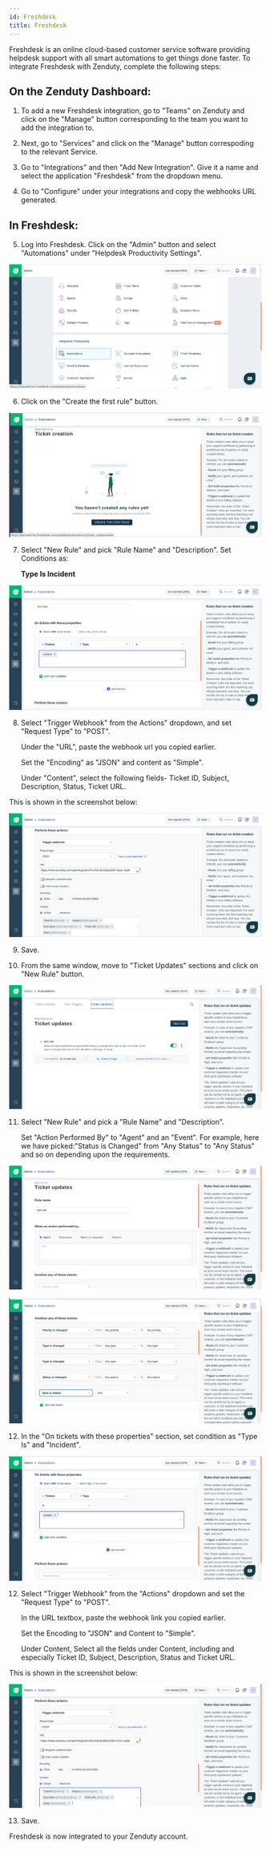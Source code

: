 ```yaml
---
id: Freshdesk
title: Freshdesk
---
```

Freshdesk is an online cloud-based customer service software providing helpdesk support with all smart automations to get things done faster. To integrate Freshdesk with Zenduty, complete the following steps:

## On the Zenduty Dashboard:

1. To add a new Freshdesk integration, go to "Teams" on Zenduty and click on the "Manage" button corresponding to the team you want to add the integration to.

2. Next, go to "Services" and click on the "Manage" button correspoding to the relevant Service.

3. Go to "Integrations" and then "Add New Integration". Give it a name and select the application "Freshdesk" from the dropdown menu.

4. Go to "Configure" under your integrations and copy the webhooks URL generated.

## In Freshdesk: 

5. Log into Freshdesk. Click on the "Admin" button and select "Automations" under "Helpdesk Productivity Settings". 

![](/img/Integrations/Freshdesk/1.png)

6. Click on the "Create the first rule" button.

![](/img/Integrations/Freshdesk/2.png)

7. Select "New Rule" and pick "Rule Name" and "Description". Set Conditions as: 
	
	**Type Is Incident**

![](/img/Integrations/Freshdesk/3.png)

8. Select "Trigger Webhook" from the Actions"  dropdown, and set "Request Type" to "POST". 

	Under the "URL", paste the webhook url you copied earlier.

	Set the "Encoding" as "JSON" and content as "Simple".
	
	Under "Content", select the following fields- Ticket ID, Subject, Description, Status, Ticket URL.

This is shown in the screenshot below: 

![](/img/Integrations/Freshdesk/4.png)

9. Save. 

10. From the same window, move to "Ticket Updates" sections and click on "New Rule" button. 

![](/img/Integrations/Freshdesk/5.png)

11. Select "New Rule" and pick a "Rule Name" and "Description". 

	Set "Action Performed By" to "Agent" and an "Event". For example, here we have picked:"Status is Changed" from "Any Status" to "Any Status" and so on depending upon the requirements.

![](/img/Integrations/Freshdesk/6.png)

![](/img/Integrations/Freshdesk/7.png)

12. In the "On tickets with these properties" section, set condition as "Type Is" and "Incident".

![](/img/Integrations/Freshdesk/8.png)

12. Select "Trigger Webhook" from the "Actions" dropdown and set the "Request Type" to "POST".
	
	In the URL textbox, paste the webhook link you copied earlier.
	
	Set the Encoding to "JSON" and Content to "Simple".
	
	Under Content, Select all the fields under Content, including and especially Ticket ID, Subject, Description, Status and Ticket URL.

This is shown in the screenshot below: 

![](/img/Integrations/Freshdesk/9.png)

13. Save.

Freshdesk is now integrated to your Zenduty account.
